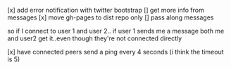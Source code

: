  [x] add error notification with twitter bootstrap
 [] get more info from messages
 [x] move gh-pages to dist repo only
 [] pass along messages
	
  so if I connect to user 1 and user 2.. if user 1 sends me a message both me and user2 get it..even though they're not connected directly

 [x] have connected peers send a ping every 4 seconds (i think the timeout is 5)